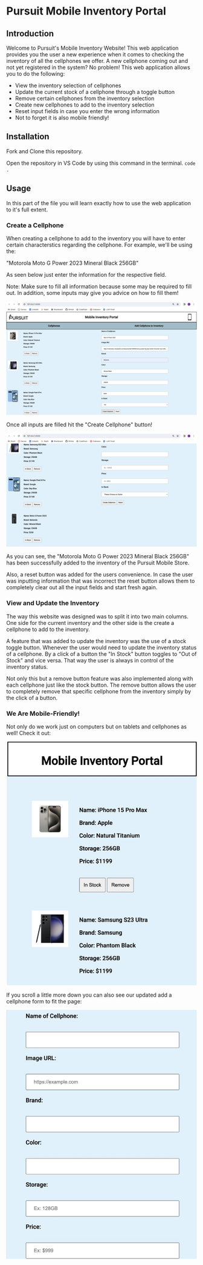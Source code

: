 # Pursuit Mobile Inventory Portal

## Introduction
Welcome to Pursuit's Mobile Inventory Website! This web application provides you the user a new experience when it comes to checking the inventory of all the cellphones we offer. A new cellphone coming out and not yet registered in the system? No problem! This web application allows you to do the following:

- View the inventory selection of cellphones
- Update the current stock of a cellphone through a toggle button
- Remove certain cellphones from the inventory selection
- Create new cellphones to add to the inventory selection
- Reset input fields in case you enter the wrong information
- Not to forget it is also mobile friendly!

## Installation

Fork and Clone this repository.

Open the repository in VS Code by using this command in the terminal.
`code .`


## Usage
In this part of the file you will learn exactly how to use the web application to it's full extent.
### Create a Cellphone
When creating a cellphone to add to the inventory you will have to enter certain characterstics regarding the cellphone. For example, we'll be using the:

"Motorola Moto G Power 2023 Mineral Black 256GB"

As seen below just enter the information for the respective field.

Note: Make sure to fill all information because some may be required to fill out. In addition, some inputs may give you advice on how to fill them!

![ss](./images/create-cellphone.jpeg)

Once all inputs are filled hit the "Create Cellphone" button!

![created phone](./images/new-moto.jpeg)

As you can see, the "Motorola Moto G Power 2023 Mineral Black 256GB" has been successfully added to the inventory of the Pursuit Mobile Store.

Also, a reset button was added for the users convenience. In case the user was inputting information that was incorrect the reset button allows them to completely clear out all the input fields and start fresh again.


### View and Update the Inventory

The way this website was designed was to split it into two main columns. One side for the current inventory and the other side is the create a cellphone to add to the inventory.

A feature that was added to update the inventory was the use of a stock toggle button. Whenever the user would need to update the inventory status of a cellphone. By a click of a button the "In Stock" button toggles to "Out of Stock" and vice versa. That way the user is always in control of the inventory status.

Not only this but a remove button feature was also implemented along with each cellphone just like the stock button. The remove button allows the user to completely remove that specific cellphone from the inventory simply by the click of a button. 


### We Are Mobile-Friendly!

Not only do we work just on computers but on tablets and cellphones as well! Check it out: 

![mobile-portal](./images/mobile-portal.jpeg)

If you scroll a little more down you can also see our updated add a cellphone form to fit the page:

![mobile-form](./images/mobile-form.jpeg)

